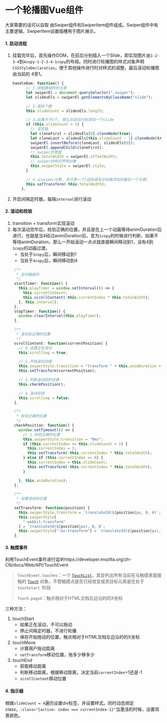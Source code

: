 # 一个轮播图Vue组件
大家需要的话可以自取
由Swiper组件和SwiperItem组件组成。Swiper组件中有主要逻辑，SwiperItem设置插槽用于图片展示。

#### 1. 启动流程

1. 挂载完毕后，首先操作DOM，在前后分别插入一个Slide，即实现图片由`1-2-3-4`到`4copy-1-2-3-4-1copy`的布局。同时进行轮播图的样式对象声明`CSSStyleDeclaration`，便于其他操作进行时对样式的调整。最后滚动轮播图由当前的 4至1。

   ```javascript
   handleDom: function() {
         // 1.获取要操作的元素
         let swiperEl = document.querySelector(".swiper");
         let slidesEls = swiperEl.getElementsByClassName("slide");
   
         // 2.保存个数
         this.slideCount = slidesEls.length;
   
         // 3.如果大于1个, 那么在前后分别添加一个slide
         if (this.slideCount > 1) {
           // 深克隆
           let cloneFirst = slidesEls[0].cloneNode(true);
           let cloneLast = slidesEls[this.slideCount - 1].cloneNode(true);
           swiperEl.insertBefore(cloneLast, slidesEls[0]);
           swiperEl.appendChild(cloneFirst);
           // swiper的宽度
           this.totalWidth = swiperEl.offsetWidth;
           // swiper的样式声明对象
           this.swiperStyle = swiperEl.style;
         }
   
         // 4.让swiper元素, 显示第一个(目前是显示前面添加的最后一个元素)
         this.setTransform(-this.totalWidth);
       },
   ```

2. 开启间隔定时器，每隔`interval`进行滚动

#### 2. 滚动和校验

1. transition + transform实现滚动
2. 每次滚动完毕后，校验正确的位置，并且是在上一个动画等待animDuration后进行，也就是当4经过animDuration后，变为`1copy`的时候进行判断，如果不等待animDuration，那么一开始滚动一点点就直接瞬间移动到1，没有4到`1copy`的动画过渡。
   - 当处于`1copy`后，瞬间移动到1
   - 当处于`4copy`后，瞬间移动到4

```javascript
    /**
     * 定时器操作
     */
    startTimer: function() {
      this.playTimer = window.setInterval(() => {
        this.currentIndex++;
        this.scrollContent(-this.currentIndex * this.totalWidth);
      }, this.interval);
    },
    stopTimer: function() {
      window.clearInterval(this.playTimer);
    },

    /**
     * 滚动到正确的位置
     */
    scrollContent: function(currentPosition) {
      // 0.设置正在滚动
      this.scrolling = true;

      // 1.开始滚动动画
      this.swiperStyle.transition = "transform " + this.animDuration + "ms";
      this.setTransform(currentPosition);

      // 2.判断滚动到的位置
      this.checkPosition();

      // 4.滚动完成
      this.scrolling = false;
    },

    /**
     * 校验正确的位置
     */
    checkPosition: function() {
      window.setTimeout(() => {
        // 1.校验正确的位置
        this.swiperStyle.transition = "0ms";
        if (this.currentIndex >= this.slideCount + 1) {
          this.currentIndex = 1;
          this.setTransform(-this.currentIndex * this.totalWidth);
        } else if (this.currentIndex <= 0) {
          this.currentIndex = this.slideCount;
          this.setTransform(-this.currentIndex * this.totalWidth);
        }

      }, this.animDuration);
    },

    /**
     * 设置滚动的位置
     */
    setTransform: function(position) {
      this.swiperStyle.transform = `translate3d(${position}px, 0, 0)`;
      this.swiperStyle[
        "-webkit-transform"
      ] = `translate3d(${position}px), 0, 0`;
      this.swiperStyle["-ms-transform"] = `translate3d(${position}px), 0, 0`;
    },
```

#### 3. 触摸事件

利用TouchEvent事件进行监听https://developer.mozilla.org/zh-CN/docs/Web/API/TouchEvent

> `TouchEvent.touches`：一个 [`TouchList`](https://developer.mozilla.org/zh-CN/docs/Web/API/TouchList)，其会列出所有当前在与触摸表面接触的  [`Touch`](https://developer.mozilla.org/zh-CN/docs/Web/API/Touch) 对象，不管触摸点是否已经改变或其目标元素是在处于 `touchstart `阶段
>
> `Touch.pageX`：触点相对于HTML文档左边沿的的X坐标

三种方法：

1. touchStart
   - 如果正在滚动，不可以拖动
   - 停止间隔定时器，不进行轮播
   - 保存开始拖动的位置，触点相对于HTML文档左边沿的的X坐标
2. touchMove
   - 计算用户拖动距离
   - `setTransform`移动位置，拖多少移多少
3. touchEnd
   - 获取移动距离
   - 判断移动距离，根据移动距离，决定当前`currentIndex`+1还是-1
   - `scrollContent`移动位置

#### 4. 指示器

根据`slideCount = 4`遍历设置div标签，并设置样式。同时动态绑定class，`:class="{active: index === currentIndex-1}"`当激活的时候，设置背景颜色。
